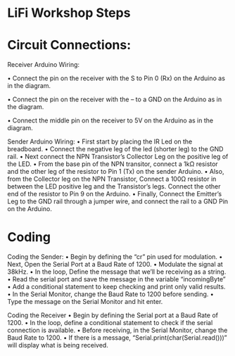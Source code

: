 # LiFi Workshop Steps

# Circuit Connections:

Receiver Arduino Wiring:

  •	Connect the pin on the receiver with the S to Pin 0 (Rx) on the Arduino as in the diagram.
  
  •	Connect the pin on the receiver with the – to a GND on the Arduino as in the diagram.
  
  •	Connect the middle pin on the receiver to 5V on the Arduino as in the diagram.
  
Sender Arduino Wiring:
  •	First start by placing the IR Led on the breadboard.
  •	Connect the negative leg of the led (shorter leg) to the GND rail.
  •	Next connect the NPN Transistor’s Collector Leg on the positive leg of the LED.
  •	From the base pin of the NPN transitor, connect a 1kΩ resistor and the other leg of the resistor to Pin 1 (Tx) on the sender Arduino.
  •	Also, from the Collector leg on the NPN Transistor, Connect a 100Ω resistor in between the LED positive leg and the Transistor’s legs. Connect the other end of the resistor to Pin 9 on the Arduino.
  •	Finally, Connect the Emitter’s Leg to the GND rail through a jumper wire, and connect the rail to a GND Pin on the Arduino.
  
# Coding

Coding the Sender:
  •	Begin by defining the “cr” pin used for modulation.
  •	Next, Open the Serial Port at a Baud Rate of 1200.
  •	Modulate the signal at 38kHz.
  •	In the loop, Define the message that we’ll be receiving as a string.
  •	Read the serial port and save the message in the variable “incomingByte”
  •	Add a conditional statement to keep checking and print only valid results.
  •	In the Serial Monitor, change the Baud Rate to 1200 before sending.
  •	Type the message on the Serial Monitor and hit enter.

Coding the Receiver
  •	Begin by defining the Serial port at a Baud Rate of 1200.
  •	In the loop, define a conditional statement to check if the serial connection is available.
  •	Before receiving, in the Serial Monitor, change the Baud Rate to 1200.
  •	If there is a message, “Serial.print(char(Serial.read()))” will display what is being received.

